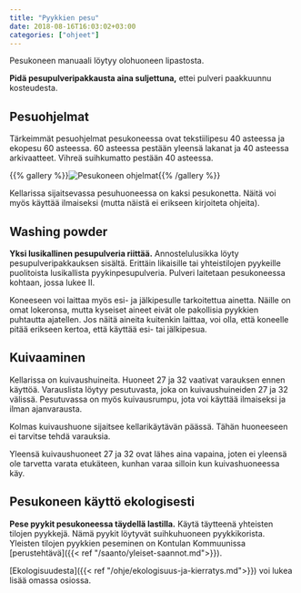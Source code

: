 ```yaml
---
title: "Pyykkien pesu"
date: 2018-08-16T16:03:02+03:00
categories: ["ohjeet"]
---
```

Pesukoneen manuaali löytyy olohuoneen lipastosta.

**Pidä pesupulveripakkausta aina suljettuna,** ettei pulveri paakkuunnu kosteudesta.

## Pesuohjelmat
Tärkeimmät pesuohjelmat pesukoneessa ovat tekstiilipesu 40 asteessa ja ekopesu 60 asteessa. 60 asteessa pestään yleensä lakanat ja 40 asteessa arkivaatteet. Vihreä suihkumatto pestään 40 asteessa.

{{% gallery %}}![Pesukoneen ohjelmat](/img/washing-machine.jpg){{% /gallery %}}

Kellarissa sijaitsevassa pesuhuoneessa on kaksi pesukonetta. Näitä voi myös käyttää ilmaiseksi (mutta näistä ei erikseen kirjoiteta ohjeita).

## Washing powder
**Yksi lusikallinen pesupulveria riittää.** Annostelulusikka löyty pesupulveripakkauksen sisältä. Erittäin likaisille tai yhteistilojen pyykeille puolitoista lusikallista pyykinpesupulveria. Pulveri laitetaan pesukoneessa kohtaan, jossa lukee II.

Koneeseen voi laittaa myös esi- ja jälkipesulle tarkoitettua ainetta. Näille on omat lokeronsa, mutta kyseiset aineet eivät ole pakollisia pyykkien puhtautta ajatellen. Jos näitä aineita kuitenkin laittaa, voi olla, että koneelle pitää erikseen kertoa, että käyttää esi- tai jälkipesua.

## Kuivaaminen
Kellarissa on kuivaushuineita. Huoneet 27 ja 32 vaativat varauksen ennen käyttöä. Varauslista löytyy pesutuvasta, joka on kuivaushuineiden 27 ja 32 välissä. Pesutuvassa on myös kuivausrumpu, jota voi käyttää ilmaiseksi ja ilman ajanvarausta.

Kolmas kuivaushuone sijaitsee kellarikäytävän päässä. Tähän huoneeseen ei tarvitse tehdä varauksia.

Yleensä kuivaushuoneet 27 ja 32 ovat lähes aina vapaina, joten ei yleensä ole tarvetta varata etukäteen, kunhan varaa silloin kun kuivashuoneessa käy.

## Pesukoneen käyttö ekologisesti
**Pese pyykit pesukoneessa täydellä lastilla.** Käytä täytteenä yhteisten tilojen pyykkejä. Nämä pyykit löytyvät suihkuhuoneen pyykkikorista. Yleisten tilojen pyykkien peseminen on Kontulan Kommuunissa [perustehtävä]({{< ref "/saanto/yleiset-saannot.md">}}).

[Ekologisuudesta]({{< ref "/ohje/ekologisuus-ja-kierratys.md">}}) voi lukea lisää omassa osiossa.
